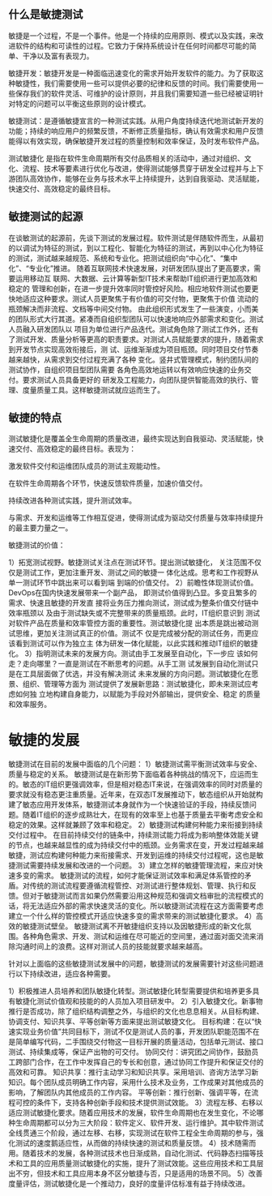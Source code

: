 ## 什么是敏捷测试
敏捷是一个过程，不是一个事件。他是一个持续的应用原则、模式以及实践，来改进软件的结构和可读性的过程。它致力于保持系统设计在任何时间都尽可能的简单、干净以及富有表现力。

敏捷开发：敏捷开发是一种面临迅速变化的需求开始开发软件的能力。为了获取这种敏捷性，我们需要使用一些可以提供必要的纪律和反馈的时间。我们需要使用一些保存我们的软件灵活、可维护的设计原则，并且我们需要知道一些已经被证明针对特定的问题可以平衡这些原则的设计模式。

敏捷测试：是遵循敏捷宣言的一种测试实践。从用户角度持续迭代地测试新开发的功能；持续的响应用户的频繁反馈，不断修正质量指标，确认有效需求和用户反馈能得以有效实现，确保敏捷开发过程的质量控制和效率保证，及时发布软件产品。

测试敏捷化 是指在软件生命周期所有交付品质相关的活动中，通过对组织、文化、流程、技术等要素进行优化与改进，使得测试能够贯穿于研发全过程并与上下游团队高效协作，能够在业务与技术水平上持续提升，达到自我驱动、灵活赋能，快速交付、高效稳定的最终目标。

## 敏捷测试的起源

 在谈敏测试的起源前，先谈下测试的发展过程。软件测试是伴随软件而生，从最初的以调试为特征的测试，到以工程化、智能化为特征的测试，再到以中心化为特征的测试，测试越来越规范、系统和专业化。把测试组织向“中心化”、“集中化”、“专业化”推进。
  随着互联网技术快速发展，对研发团队提出了更高要求，需要运用移动互 联网、大数据、云计算等新型IT技术来帮助IT组织进行更加高效和稳定的 管理和创新，在进一步提升效率同时管控好风险。相应地软件测试也要更 快地适应这种要求。测试人员更聚焦于有价值的可交付物，更聚焦于价值 流动的瓶颈解决而非流程、文档等中间交付物。
​  由此组织形式发生了一些演变，小而美的团队形式大行其道。紧凑而自组织型团队可以快速地响应外部需求和变化。测试人员融入研发团队以 项目为单位进行产品迭代。测试角色除了测试工作外，还有了测试开发、质量分析等更高的职责要求。
​  对测试人员赋能要求的提升，随着需求到开发节点实现高效衔接后，测 试、运维渐渐成为项目瓶颈。同时项目交付节奏越来越快，从需求到交付过程充满了各种 变化。竖井式管理模式，制约团队间的测试协作，自组织项目型团队需要 各角色高效地运转以有效响应快速的业务交付。要求测试人员具备更好的 研发及工程能力，向团队提供智能高效的执行、管理、度量质量工具。这样敏捷测试就应运而生了。

## 敏捷的特点

测试敏捷化是覆盖全生命周期的质量改进，最终实现达到自我驱动、灵活赋能，快速交付、高效稳定的最终目标。表现为：

   激发软件交付和运维团队成员的测试主观能动性。

  在软件生命周期各个环节，快速反馈软件质量，加速价值交付。

  持续改进各种测试实践，提升测试效率。

  与需求、开发和运维等工作相互促进，使得测试成为驱动交付质量与效率持续提升的最主要力量之一。

敏捷测试的价值：

 1）拓宽测试视野。敏捷测试关注点在测试环节。提出测试敏捷化， 关注范围不仅仅是测试工作，更加注重开发、测试之间的敏捷一 体化达成。思考和工作视野从单一测试环节中跳出来可以看到端 到端的价值交付。
2）前瞻性体现测试价值。DevOps在国内快速发展带来一个副产品， 即测试价值得到凸显。多变且繁多的需求、快速且敏捷的开发直 接将业务压力推向测试，测试成为整条价值交付链中效率瓶颈以 及由于测试缺失或不完整带来的质量瓶颈。此时，IT组织意识到 测试对软件产品在质量和效率管控方面的重要性。测试敏捷化提 出本质是跳出被动测试思维，更加关注测试真正的价值。测试不 仅是完成被分配的测试任务，而更应该看到测试可以作为独立主 体为研发一体化赋能，以此实践和推动IT组织的敏捷化。
3）指明测试未来的发展方向。测试由手工发展至自动化，下一步应 该如何走？走向哪里？一直是测试在不断思考的问题。从手工测 试发展到自动化测试只是在工具层面做了优选，并没有解决测试 未来发展的方向问题。测试敏捷化在愿景、组织、管理等方面为 测试提供了发展新思路：测试敏捷化，即未来测试应考虑如何独 立地构建自身能力，以赋能为手段对外部输出，提供安全、稳定 的质量和效率服务。

# 敏捷的发展

敏捷测试在目前的发展中面临的几个问题：
1）敏捷测试需平衡测试效率与安全、质量与稳定的关系。
   敏捷测试是在新形势下面临着各种挑战的情况下，应运而生的。敏态的IT组织更强调效率，但是相对稳态IT来说，在强调效率的同时对质量的要求就没有稳态更注重质量。近年来，在双态IT发展推动下，敏态组织从开始就构建了敏态应用开发体系，敏捷测试本身就作为一个快速验证的手段，持续反馈问题。随着IT组织的逐步成熟壮大，在现有的效率至上也基于质量去平衡考虑安全和稳定的效果。这样就兼顾了效率和稳定。
2）敏捷测试构建何种能力来衔接到持续交付过程中。
   在目前持续交付的链条中，持续测试能力将成为影响整体效能关键的节点，也越来越显性的成为持续交付中的瓶颈。业务需求在变，开发过程越来越敏捷，测试应构建何种能力来衔接需求、开发到运维的持续交付过程呢，这也是敏捷测试需要持续发展和改进的一个问题。
3）建立怎样的敏捷管理流程，来应对快速多变的需求。
  敏捷测试的流程，如何才能保证测试效率和满足体系管控的矛盾。对传统的测试流程要遵循流程管控、对测试进行整体规划、管理、执行和反馈。但对于敏捷测试而言如果仍然需要沿用这种规范和强调文档审批的流程模式的话，将无法适应外部的需求快速灵活的变化。所以敏捷测试流程在这方面需要考虑建立一个什么样的管控模式开适应快速多变的需求带来的测试敏捷化要求。
4）高效的敏捷测试壁垒。
  敏捷测试离不开敏捷组织支持以及因敏捷形成的新文化氛围。各种角色需求、开发、测试和运维在尽可能近的空间里，通过面对面交流来消除沟通时间上的浪费。这样对测试人员的技能就要求越来越高。

针对以上面临的这些敏捷测试发展中的问题，敏捷测试的发展需要针对这些问题进行以下持续改进，适应各种需要。

  1）积极推进人员培养和团队敏捷化转型。测试敏捷化转型需要提供和培养更多具有敏捷化测试价值观和技能的的人员加入项目研发中。
  2）引入敏捷文化。新事物推行是否成功，除了组织结构调整之外，与组织的文化也息息相关。从目标构建、协调支付、知识共享、平等创新等方面来提出测试敏捷文化。
      目标构建：在以“快速实现业务价值”共同目标下，测试不仅是测试人员的事，开发团队职能范围不在是简单编写代码，二手围绕交付物这一目标开展的质量活动，包括单元测试、接口测试、持续集成等，保证产出物的可交付。
      协同交付：讲究团之间协作，鼓励员工跨部门合作，在工作中发挥自己的专长和创意，通过协同工作提升和保证交付的高效和可靠。
      知识共享：推行主动学习和知识共享。采用培训、咨询方法学习新知识。每个团队成员明确工作内容，采用什么技术及业务，工作成果对其他成员的影响，了解团队内其他成员的工作内容。
      平等创新：推行创新、强调平等，在流程可控的条件下，支持各种创新手段和技术提供测试效能。
  3）流程左移、右移以适应测试敏捷化要求。随着应用技术的发展，软件生命周期也在发生变化，不论哪种生命周期都可以分为三大阶段：软件定义、软件开发、运行维护。其中软件测试全线贯通三个阶段，通过左移、右移，实现测试在软件工程全生命周期的参与，强化测试的速度鹅适应性，从而做的持续快速的测试和质量反馈。
  4）技术随需而用。随着技术的发展，各种测试技术也日渐成熟，自动化测试、代码静态扫描等技术和工具的应用质量测试敏捷化的实施，提升了测试效能。这些应用技术和工具层出不穷，但技术和工具应用本身不区分敏捷与否，只是适用的场景不同。
  5）改善度量评估，测试敏捷化是一个推动力，良好的度量评估标准有益于持续改进。
